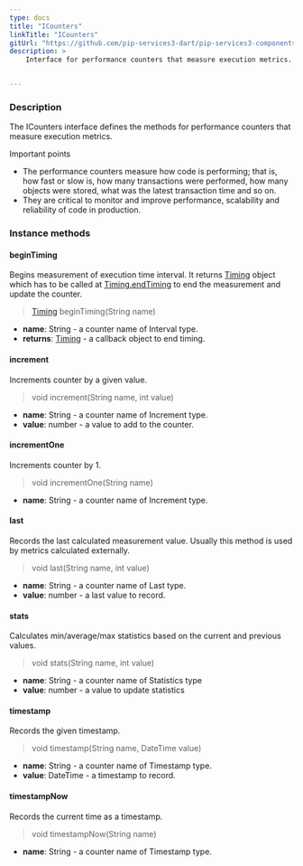 ```yaml
---
type: docs
title: "ICounters"
linkTitle: "ICounters"
gitUrl: "https://github.com/pip-services3-dart/pip-services3-components-dart"
description: >
    Interface for performance counters that measure execution metrics.


---
```


### Description

The ICounters interface defines the methods for performance counters that measure execution metrics.

Important points

- The performance counters measure how code is performing; that is, how fast or slow is, how many transactions were performed, how many objects were stored, what was the latest transaction time and so on.
- They are critical to monitor and improve performance, scalability and reliability of code in production. 

### Instance methods

#### beginTiming
Begins measurement of execution time interval.
It returns [Timing](../timing) object which has to be called at
[Timing.endTiming](../timing/#endtiming) to end the measurement and update the counter.

> [Timing](../timing) beginTiming(String name)

- **name**: String - a counter name of Interval type.
- **returns**: [Timing](../timing) - a callback object to end timing.


#### increment
Increments counter by a given value.

> void increment(String name, int value)

- **name**: String - a counter name of Increment type.
- **value**: number - a value to add to the counter.

#### incrementOne
Increments counter by 1.

> void incrementOne(String name)

- **name**: String - a counter name of Increment type.


#### last
Records the last calculated measurement value.
Usually this method is used by metrics calculated externally.

> void last(String name, int value)

- **name**: String - a counter name of Last type.
- **value**: number - a last value to record.


#### stats
Calculates min/average/max statistics based on the current and previous values.

> void stats(String name, int value)

- **name**: String - a counter name of Statistics type
- **value**: number - a value to update statistics


#### timestamp
Records the given timestamp.

> void timestamp(String name, DateTime value)

- **name**: String - a counter name of Timestamp type.
- **value**: DateTime - a timestamp to record.


#### timestampNow
Records the current time as a timestamp.

> void timestampNow(String name)

- **name**: String - a counter name of Timestamp type.
